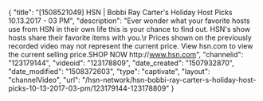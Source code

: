 {
    "title": "[1508521049] HSN | Bobbi Ray Carter's Holiday Host Picks 10.13.2017 - 03 PM",
    "description": "Ever wonder what your favorite hosts use from HSN in their own life this is your chance to find out. HSN's show hosts share their favorite items with you.\r Prices shown on the previously recorded video may not represent the current price.  View hsn.com to view the current selling price.SHOP NOW http:\/\/www.hsn.com",
    "channelid": "123179144",
    "videoid": "123178809",
    "date_created": "1507932870",
    "date_modified": "1508372603",
    "type": "captivate",
    "layout": "channelVideo",
    "url": "\/hsn-network\/hsn-bobbi-ray-carter-s-holiday-host-picks-10-13-2017-03-pm\/123179144-123178809"
}